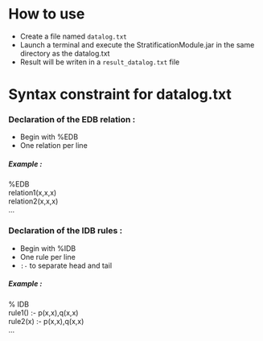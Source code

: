 # How to use

- Create a file named `datalog.txt`
- Launch a terminal and execute the StratificationModule.jar in the same directory as the datalog.txt
- Result will be writen in a `result_datalog.txt` file

# Syntax constraint for datalog.txt

### Declaration of the EDB relation :

- Begin with %EDB
- One relation per line

##### Example :

%EDB  
relation1(x,x,x)  
relation2(x,x,x)  
...  

### Declaration of the IDB rules :

- Begin with %IDB
- One rule per line
- `:-` to separate head and tail

##### Example :

% IDB  
rule1() :- p(x,x),q(x,x)  
rule2(x) :- p(x,x),q(x,x)  
...  
